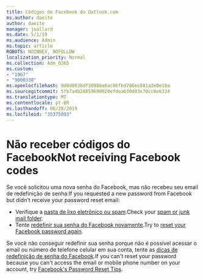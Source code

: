 ```yaml
---
title: Códigos de Facebook do Outlook.com
ms.author: daeite
author: daeite
manager: joallard
ms.date: 5/1/19
ms.audience: Admin
ms.topic: article
ROBOTS: NOINDEX, NOFOLLOW
localization_priority: Normal
ms.collection: Adm_O365
ms.custom:
- "1967"
- "9000338"
ms.openlocfilehash: 9d0d863bdf30986e6ac86fbd786ec881a2e0e18a
ms.sourcegitcommit: 5fb7a4b28859690020efdea630d03e70cc0e6334
ms.translationtype: MT
ms.contentlocale: pt-BR
ms.lasthandoff: 06/28/2019
ms.locfileid: "35375093"
---
```

# <a name="not-receiving-facebook-codes"></a><span data-ttu-id="d83db-102">Não receber códigos do Facebook</span><span class="sxs-lookup"><span data-stu-id="d83db-102">Not receiving Facebook codes</span></span>

<span data-ttu-id="d83db-103">Se você solicitou uma nova senha do Facebook, mas não recebeu seu email de redefinição de senha:</span><span class="sxs-lookup"><span data-stu-id="d83db-103">If you requested a new password from Facebook but didn't receive your password reset email:</span></span>

- <span data-ttu-id="d83db-104">Verifique a [pasta de lixo eletrônico ou spam](https://outlook.live.com/mail/junkemail).</span><span class="sxs-lookup"><span data-stu-id="d83db-104">Check your [spam or junk mail folder](https://outlook.live.com/mail/junkemail).</span></span>
- <span data-ttu-id="d83db-105">Tente [redefinir sua senha do Facebook novamente](https://www.facebook.com/help/213395615347144?helpref=faq_content).</span><span class="sxs-lookup"><span data-stu-id="d83db-105">Try to [reset your Facebook password again](https://www.facebook.com/help/213395615347144?helpref=faq_content).</span></span>

<span data-ttu-id="d83db-106">Se você não conseguir redefinir sua senha porque não é possível acessar o email ou número de telefone celular em sua conta, tente as [dicas de redefinição de senha do Facebook](https://www.facebook.com/help/218815984812734).</span><span class="sxs-lookup"><span data-stu-id="d83db-106">If you can't reset your password because you can't access the email or mobile phone number on your account, try [Facebook's Password Reset Tips](https://www.facebook.com/help/218815984812734).</span></span>